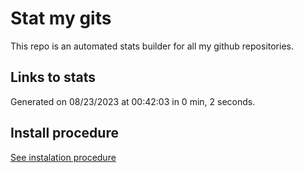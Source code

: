 # Stat my gits

This repo is an automated stats builder for all my github repositories.

## Links to stats


Generated on 08/23/2023 at 00:42:03 in 0 min, 2 seconds.

## Install procedure

[See instalation procedure](./src/install.md)
